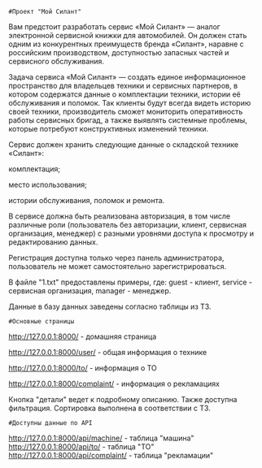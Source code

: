 	#Проект "Мой Силант"
	
Вам предстоит разработать сервис «Мой Силант» — аналог электронной сервисной книжки для автомобилей. Он должен стать одним из конкурентных преимуществ бренда «Силант», наравне с российским производством, доступностью запасных частей и сервисного обслуживания.

Задача сервиса «Мой Силант» — создать единое информационное пространство для владельцев техники и сервисных партнеров, в котором содержатся данные о комплектации техники, истории её обслуживания и поломок. Так клиенты будут всегда видеть историю своей техники, производитель сможет мониторить оперативность работы сервисных бригад, а также выявлять системные проблемы, которые потребуют конструктивных изменений техники.

Сервис должен хранить следующие данные о складской технике «Силант»:

комплектация;

место использования;

истории обслуживания, поломок и ремонта.

В сервисе должна быть реализована авторизация, в том числе различные роли (пользователь без авторизации, клиент, сервисная организация, менеджер) с разными уровнями доступа к просмотру и редактированию данных.

Регистрация доступна только через панель администратора, пользователь не может самостоятельно зарегистрироваться. 

В файле "1.txt" предоставлены примеры, где:
guest - клиент,
service - сервисная организация,
manager - менеджер.

Данные в базу данных заведены согласно таблицы из ТЗ.

	#Основные страницы
http://127.0.0.1:8000/ - домашняя страница

http://127.0.0.1:8000/user/ - общая информация о технике

http://127.0.0.1:8000/to/ - информация о ТО

http://127.0.0.1:8000/complaint/ - информация о рекламациях

Кнопка "детали" ведет к подробному описанию. Также доступна фильтрация. Сортировка выполнена в соответствии с ТЗ.

	#Доступны данные по API

http://127.0.0.1:8000/api/machine/ - таблица "машина"
http://127.0.0.1:8000/api/to/ - таблица "ТО"
http://127.0.0.1:8000/api/complaint/ - таблица "рекламации"

